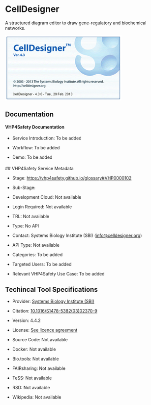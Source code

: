 # CellDesigner

<!--- This file is autogenerated. Edit celldesigner.json to make changes in this page. --->

A structured diagram editor to draw gene-regulatory and biochemical networks.

![CellDesigner logo](https://raw.githubusercontent.com/VHP4Safety/cloud/main/docs/service/celldesigner.png)

## Documentation

#### VHP4Safety Documentation

* Service Introduction: To be added

* Workflow: To be added

* Demo: To be added

<h4 id='tess-widget-materials-header'></h4>

<div id='tess-widget-materials-list' class='tess-widget tess-widget-list'></div>
<script>
  function initTeSSWidgets() {
    var query = 'celldesigner';
    if (query.trim() != '') {
      TessWidget.Materials(document.getElementById('tess-widget-materials-list'),
                           'SimpleList',
                           {
                             opts: {
                               enableSearch: false
                             },
                             params: {
                               pageSize: 5,
                               q: query
                             }
                           });
      document.getElementById('tess-widget-materials-header').innerHTML = 'Documentation from ELIXIR TeSS'
    }
}
</script>
<script async='' defer='' src='https://elixirtess.github.io/TeSS_widgets/components/js/tess-widget-standalone.js' onload='initTeSSWidgets()'></script>
## VHP4Safety Service Metadata

* Stage: https://vhp4safety.github.io/glossary#VHP0000102

* Sub-Stage: 

* Development Cloud: Not available

* Login Required: Not available

* TRL: Not available

* Type: No API

* Contact: Systems Biology Institute (SBI) (info@celldesigner.org)

* API Type: Not available

* Categories: To be added

* Targeted Users: To be added

* Relevant VHP4Safety Use Case: To be added

## Techincal Tool Specifications

* Provider: [Systems Biology Institute (SBI)](https://sbi.jp/)

* Citation: [10.1016/S1478-5382(03)02370-9](https://doi.org/10.1016/S1478-5382(03)02370-9)

* Version: 4.4.2

* License: [See licence agreement](https://www.celldesigner.org/license.txt)

* Source Code: Not available

* Docker: Not available

* Bio.tools: Not available

* FAIRsharing: Not available

* TeSS: Not available

* RSD: Not available

* Wikipedia: Not available

<script type="application/ld+json">
  {
    "@context": "https://schema.org/",
    "@type": "SoftwareApplication",
    "http://purl.org/dc/terms/conformsTo": {
      "@type": "CreativeWork", "@id": "https://bioschemas.org/profiles/ComputationalTool/1.0-RELEASE"
    },
    "@id" : "https://vhp4safety.github.io/cloud/service/celldesigner",
    "name": "CellDesigner",
    "description": "A structured diagram editor to draw gene-regulatory and biochemical networks.",
    "url": "https://www.celldesigner.org/"
  }
</script>
